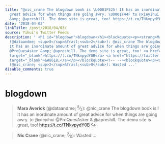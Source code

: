 ```yaml
---
title: "@nic_crane The blogdown book is \U0001F525! It has an inordinate amount of
  great advice for when things are going awry. \U0001F44F to @xieyihui @ProQuesAsker
  &amp; @apreshill. The demo site is great, too! https://t.co/TNkvpydY0B"
date: '2018-04-03'
linkTitle: /post/2018/04/03/
source: Yihui's Twitter Feeds
description: ' <h1 id="blogdown">blogdown</h1><blockquote><p><strong>Mara Averick</strong>
  (@dataandme; <sup>8</sup>&frasl;<sub>2</sub>): @nic_crane The blogdown book is !
  It has an inordinate amount of great advice for when things are going awry. to @xieyihui
  @ProQuesAsker &amp; @apreshill. The demo site is great, too! <a href="https://t.co/TNkvpydY0B"
  target="_blank">https://t.co/TNkvpydY0B</a> <a href="https://twitter.com/xieyihui/status/980773849003364352"
  target="_blank">&#8618;</a></p></blockquote><!-- --><blockquote><p><strong>Nic Crane</strong>
  (@nic_crane; <sup>2</sup>&frasl;<sub>0</sub>): Wasted ...'
disable_comments: true
---
```

 <h1 id="blogdown">blogdown</h1><blockquote><p><strong>Mara Averick</strong> (@dataandme; <sup>8</sup>&frasl;<sub>2</sub>): @nic_crane The blogdown book is ! It has an inordinate amount of great advice for when things are going awry. to @xieyihui @ProQuesAsker &amp; @apreshill. The demo site is great, too! <a href="https://t.co/TNkvpydY0B" target="_blank">https://t.co/TNkvpydY0B</a> <a href="https://twitter.com/xieyihui/status/980773849003364352" target="_blank">&#8618;</a></p></blockquote><!-- --><blockquote><p><strong>Nic Crane</strong> (@nic_crane; <sup>2</sup>&frasl;<sub>0</sub>): Wasted ...